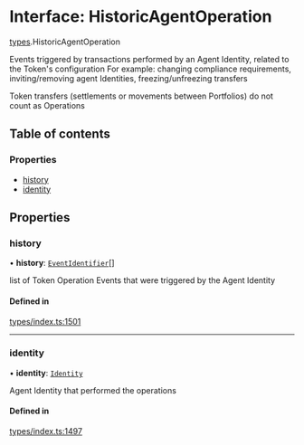 # Interface: HistoricAgentOperation

[types](../wiki/types).HistoricAgentOperation

Events triggered by transactions performed by an Agent Identity, related to the Token's configuration
  For example: changing compliance requirements, inviting/removing agent Identities, freezing/unfreezing transfers

Token transfers (settlements or movements between Portfolios) do not count as Operations

## Table of contents

### Properties

- [history](../wiki/types.HistoricAgentOperation#history)
- [identity](../wiki/types.HistoricAgentOperation#identity)

## Properties

### history

• **history**: [`EventIdentifier`](../wiki/types.EventIdentifier)[]

list of Token Operation Events that were triggered by the Agent Identity

#### Defined in

[types/index.ts:1501](https://github.com/PolymeshAssociation/polymesh-sdk/blob/3d14e829/src/types/index.ts#L1501)

___

### identity

• **identity**: [`Identity`](../wiki/api.entities.Identity.Identity)

Agent Identity that performed the operations

#### Defined in

[types/index.ts:1497](https://github.com/PolymeshAssociation/polymesh-sdk/blob/3d14e829/src/types/index.ts#L1497)
